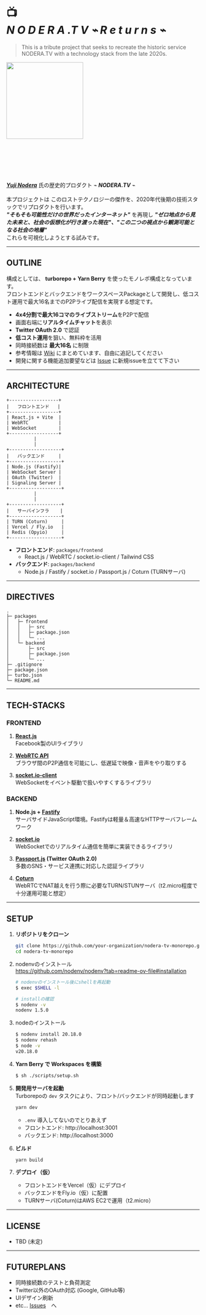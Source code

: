 ### 　
### 　

# 📺<br />_**N O D E R A .T V** ⌁ R e t u r n s ⌁_

> This is a tribute project that seeks to recreate the historic service NODERA.TV with a technology stack from the late 2020s.

<img src="https://github.com/user-attachments/assets/8562305e-b8b2-496c-a98c-e091ad93caef" width="200">

### 　
### 　

_**[Yuji Nodera](https://github.com/yujinodera)**_ 氏の歴史的プロダクト ⌁ _**NODERA.TV**_ ⌁<br /><br />
本プロジェクトは このロストテクノロジーの傑作を、2020年代後期の技術スタックでリプロダクトを行います。<br />
_**"そもそも可能性だけの世界だったインターネット"**_ を再現し _**"ゼロ地点から見た未来と、社会の仮想化が行き渡った現在"、"この二つの視点から観測可能となる社会の地層"**_<br />
これらを可視化しようとする試みです。

---

## OUTLINE

構成としては、 **turborepo + Yarn Berry** を使ったモノレポ構成となっています。  
フロントエンドとバックエンドをワークスペースPackageとして開発し、低コスト運用で最大16名までのP2Pライブ配信を実現する想定です。

- **4x4分割で最大16コマのライブストリーム**をP2Pで配信
- 画面右端に**リアルタイムチャット**を表示
- **Twitter OAuth 2.0** で認証
- **低コスト運用**を狙い、無料枠を活用
- 同時接続数は **最大16名** に制限
- 参考情報は [Wiki](https://github.com/vvvvise/return-of-noderatv/wiki) にまとめています、自由に追記してください
- 開発に関する機能追加要望などは [Issue](https://github.com/vvvvise/return-of-noderatv/issues) に新規issueを立てて下さい

---

## ARCHITECTURE

```plaintext
+------------------+
|   フロントエンド   |
+------------------+
| React.js + Vite  |
| WebRTC           |
| WebSocket        |
+------------------+
          |
          |
+-------------------+
|   バックエンド     |
+-------------------+
| Node.js (Fastify)|
| WebSocket Server |
| OAuth (Twitter)  |
| Signaling Server |
+-------------------+
          |
          |
+-------------------+
|   サーバインフラ    |
+-------------------+
| TURN (Coturn)     |
| Vercel / Fly.io   |
| Redis (Opyio)     |
+-------------------+
```

- **フロントエンド**: `packages/frontend`
  - React.js / WebRTC / socket.io-client / Tailwind CSS
- **バックエンド**: `packages/backend`
  - Node.js / Fastify / socket.io / Passport.js / Coturn (TURNサーバ)

---

## DIRECTIVES

```
.
├─ packages
│   ├─ frontend
│   │   ├─ src
│   │   ├─ package.json
│   │   └─ ...
│   └─ backend
│       ├─ src
│       ├─ package.json
│       └─ ...
├─ .gitignore
├─ package.json
├─ turbo.json
└─ README.md
```

---

## TECH-STACKS

### FRONTEND

1. **[React.js](https://ja.react.dev/)**  
   Facebook製のUIライブラリ

2. **[WebRTC API](https://webrtc.org/?hl=ja)**  
   ブラウザ間のP2P通信を可能にし、低遅延で映像・音声をやり取りする

3. **[socket.io-client](https://socket.io/docs/)**  
   WebSocketをイベント駆動で扱いやすくするライブラリ

### BACKEND

1. **Node.js + [Fastify](https://fastify.dev/)**  
   サーバサイドJavaScript環境。Fastifyは軽量＆高速なHTTPサーバフレームワーク

2. **[socket.io](https://socket.io/docs/)**  
   WebSocketでのリアルタイム通信を簡単に実装できるライブラリ

4. **[Passport.js](https://www.passportjs.org/) (Twitter OAuth 2.0)**  
   多数のSNS・サービス連携に対応した認証ライブラリ

5. **[Coturn](https://github.com/coturn/coturn)**  
   WebRTCでNAT越えを行う際に必要なTURN/STUNサーバ（t2.micro程度で十分運用可能と想定）

---

## SETUP

1. **リポジトリをクローン**

   ```bash
   git clone https://github.com/your-organization/nodera-tv-monorepo.git
   cd nodera-tv-monorepo
   ```

2. nodenvのインストール<br />
   https://github.com/nodenv/nodenv?tab=readme-ov-file#installation

   ```bash
   # nodenvのインストール後にshellを再起動
   $ exec $SHELL -l

   # installの確認
   $ nodenv -v
   nodenv 1.5.0
   ```

4. nodeのインストール
   ```bash
   $ nodenv install 20.18.0
   $ nodenv rehash
   $ node -v
   v20.18.0
   ```

2. **Yarn Berry で Workspaces を構築**

   ```bash
   $ sh ./scripts/setup.sh
   ```

3. **開発用サーバを起動**  
   Turborepoの `dev` タスクにより、フロント/バックエンドが同時起動します

   ```bash
   yarn dev
   ```

   - `.env` 導入してないのでとりあえず
   - フロントエンド: http://localhost:3001
   - バックエンド: http://localhost:3000

4. **ビルド**

   ```bash
   yarn build
   ```

5. **デプロイ（仮）**
   - フロントエンドをVercel（仮）にデプロイ
   - バックエンドをFly.io（仮）に配置
   - TURNサーバ(Coturn)はAWS EC2で運用（t2.micro）

---

## LICENSE

- TBD (未定)

---

## FUTUREPLANS

- 同時接続数のテストと負荷測定
- Twitter以外のOAuth対応 (Google, GitHub等)
- UIデザイン刷新
- etc... [Issues](https://github.com/vvvvise/return-of-noderatv/issues)　へ
